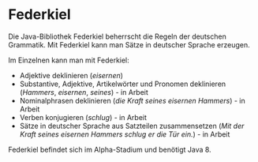 # Federkiel
Die Java-Bibliothek Federkiel beherrscht die Regeln der deutschen Grammatik. Mit Federkiel kann man Sätze in deutscher Sprache erzeugen.

Im Einzelnen kann man mit Federkiel:
 * Adjektive deklinieren (*eisernen*)
 * Substantive, Adjektive, Artikelwörter und Pronomen deklinieren (*Hammers*, *eisernen*, *seines*) - in Arbeit
 * Nominalphrasen deklinieren (*die Kraft seines eisernen Hammers*) - in Arbeit
 * Verben konjugieren (*schlug*) - in Arbeit
 * Sätze in deutscher Sprache aus Satzteilen zusammensetzen (*Mit der Kraft seines eisernen Hammers schlug er die Tür ein.*) - in Arbeit

Federkiel befindet sich im Alpha-Stadium und benötigt Java 8.
